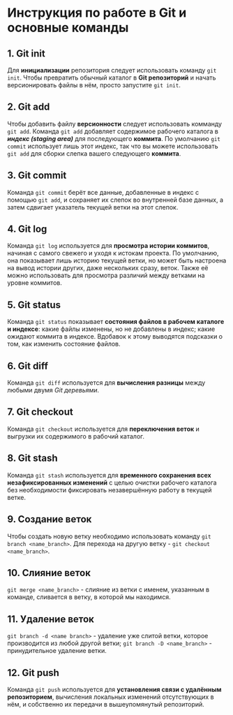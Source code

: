 # Инструкция по работе в Git и основные команды
## 1. Git init
Для **инициализации** репозитория следует использовать команду `git init`. Чтобы превратить обычный каталог в **Git репозиторий** и начать версионировать файлы в нём, просто запустите `git init`.  
## 2. Git add  
Чтобы добавить файлу **версионности** следует использовать комманду `git add`. Команда `git add` добавляет содержимое рабочего каталога в ***индекс (staging area)*** для последующего **коммита**. По умолчанию `git commit` использует лишь этот индекс, так что вы можете использовать `git add` для сборки слепка вашего следующего **коммита**.  
## 3. Git commit
Команда `git commit` берёт все данные, добавленные в индекс с помощью `git add`, и сохраняет их слепок во внутренней базе данных, а затем сдвигает указатель текущей ветки на этот слепок.  
## 4. Git log  
Команда `git log` используется для **просмотра истории коммитов**, начиная с самого свежего и уходя к истокам проекта. По умолчанию, она показывает лишь историю текущей ветки, но может быть настроена на вывод истории других, даже нескольких сразу, веток. Также её можно использовать для просмотра различий между ветками на уровне коммитов.
## 5. Git status  
Команда `git status` показывает **состояния файлов в рабочем каталоге и индексе**: какие файлы изменены, но не добавлены в индекс; какие ожидают коммита в индексе. Вдобавок к этому выводятся подсказки о том, как изменить состояние файлов.  
## 6. Git diff
Команда `git diff` используется для **вычисления разницы** между любыми двумя *Git деревьями*.
## 7. Git checkout
Команда `git checkout` используется для **переключения веток** и выгрузки их содержимого в рабочий каталог.
## 8. Git stash
Команда `git stash` используется для **временного сохранения всех незафиксированных изменений** с целью очистки рабочего каталога без необходимости фиксировать незавершённую работу в текущей ветке.
## 9. Создание веток
Чтобы создать новую ветку необходимо использовать команду `git branch <name_branch>`. Для перехода на другую ветку - `git checkout <name_branch>`.
## 10. Слияние веток
`git merge <name_branch>` - слияние из ветки с именем, указанным в команде, сливается в ветку, в которой мы находимся.
## 11. Удаление веток
`git branch -d <name branch>` - удаление уже слитой ветки, которое производится из любой другой ветки; `git branch -D <name_branch>` - принудительное удаление ветки.
## 12. Git push
Команда `git push` используется для **установления связи с удалённым репозиторием**, вычисления локальных изменений отсутствующих в нём, и собственно их передачи в вышеупомянутый репозиторий.